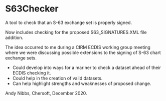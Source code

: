 # S63Checker
A tool to check that an S-63 exchange set is properly signed. 

Now includes checking for the proposed S63_SIGNATURES.XML file addition. 

The idea occurred to me during a CIRM ECDIS working group meeting where we were discussing possible extensions to the signing of S-63 chart exchange sets. 
- Could develop into ways for a mariner to check a dataset ahead of their ECDIS checking it.
- Could help in the creation of valid datasets.
- Can help highlight strengths and weaknesses of proposed change. 

Andy Nibbs, Chersoft, December 2020. 
